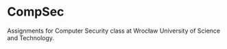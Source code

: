 # CompSec

Assignments for Computer Security class at Wrocław University of Science and Technology.
